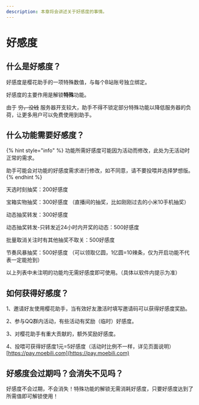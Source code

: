 ```yaml
---
description: 本章将会讲述关于好感度的事情。
---
```


# 好感度

## 什么是好感度？

好感度是樱花助手的一项特殊数值，与每个B站账号独立绑定。

好感度的主要作用是解锁**特殊**功能。

由于 ~~穷，没钱~~ 服务器开支较大，助手不得不锁定部分特殊功能以降低服务器的负荷，让更多用户可以免费使用到助手。

## 什么功能需要好感度？

{% hint style="info" %}
功能所需好感度可能因为活动而修改，此处为无活动时正常的需求。

助手可能会对功能的好感度需求进行修改，如不同意，请不要投喂并选择梦想版。
{% endhint %}

天选时刻抽奖：200好感度

宝箱实物抽奖：300好感度 （直播间的抽奖，比如刚刚过去的小米10手机抽奖）

动态抽奖转发：300好感度 

动态抽奖转发-只转发近24小时内开奖的动态：500好感度

批量取消关注时有其他抽奖不取关：500好感度

节奏风暴抽奖：500好感度 （可以领取亿圆，1亿圆=10辣条，仅为开启功能不代表一定能抢到）

以上列表中未注明的功能均无需好感度即可使用。（具体以软件内提示为准）

## 如何获得好感度？

1、邀请好友使用樱花助手，当有效好友激活时填写邀请码可以获得好感度奖励。

2、参与QQ群内活动，有些活动有奖励（临时）好感度。

3、对樱花助手有重大贡献的，额外奖励好感度。

4、投喂可获得好感度1元=5好感度（活动时比例不一样，详见页面说明） [https://pay.moebili.com](https://pay.moebili.com)

## 好感度会过期吗？会消失不见吗？

好感度不会过期，不会消失！特殊功能的解锁无需消耗好感度，只要好感度达到了所需值即可解锁使用！

